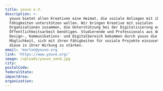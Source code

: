 ```yaml
---
title: youvo e.V.
description: >-
  youvo bietet allen Kreativen eine Heimat, die soziale Anliegen mit ihren
  Fähigkeiten unterstützen wollen. Wir bringen Kreative mit sozialen
  Organisationen zusammen, die Unterstützung bei der Digitalisierung oder
  Öffentlichkeitsarbeit benötigen. Studierende und Professionals aus dem
  Design-, Kommunikations- und Digitalbereich bekommen durch youvo die
  Möglichkeit, sich mit ihren Fähigkeiten für soziale Projekte einzusetzen und
  diese in ihrer Wirkung zu stärken.
email: 'marlon@youvo.org  '
link: 'https://www.youvo.org/'
image: /uploads/youvo_send.jpg
city:
postalCode:
federalState:
impactArea:
organization:
---
```


